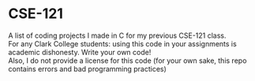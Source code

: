 # CSE-121
A list of coding projects I made in C for my previous CSE-121 class.  
For any Clark College students: using this code in your assignments is academic dishonesty. Write your own code!  
Also, I do not provide a license for this code (for your own sake, this repo contains errors and bad programming practices)
